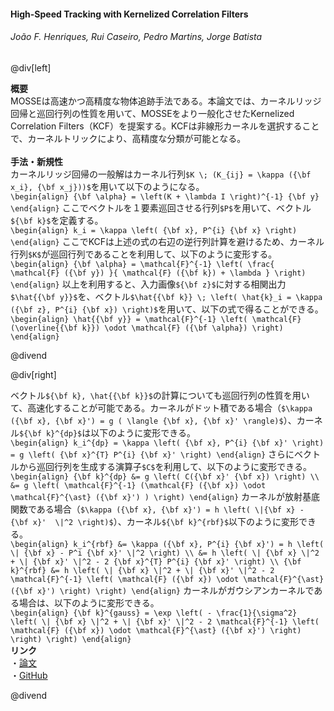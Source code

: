 #### High-Speed Tracking with Kernelized Correlation Filters
###### João F. Henriques, Rui Caseiro, Pedro Martins, Jorge Batista

@div[left]

__概要__<br>
MOSSEは高速かつ高精度な物体追跡手法である。本論文では、カーネルリッジ回帰と巡回行列の性質を用いて、MOSSEをより一般化させたKernelized Correlation Filters（KCF）を提案する。KCFは非線形カーネルを選択することで、カーネルトリックにより、高精度な分類が可能となる。<br>
<br>
__手法・新規性__<br>
カーネルリッジ回帰の一般解はカーネル行列`$K \; (K_{ij} = \kappa ({\bf x_i}, {\bf x_j}))$`を用いて以下のようになる。<br>
`\begin{align} {\bf \alpha} = \left(K + \lambda I \right)^{-1} {\bf y} \end{align}`
ここでベクトルを１要素巡回させる行列`$P$`を用いて、ベクトル`${\bf k}$`を定義する。<br>
`\begin{align} k_i = \kappa \left( {\bf x}, P^{i} {\bf x} \right) \end{align}`
ここでKCFは上述の式の右辺の逆行列計算を避けるため、カーネル行列`$K$`が巡回行列であることを利用して、以下のように変形する。<br>
`\begin{align} {\bf \alpha} = \mathcal{F}^{-1} \left( \frac{ \mathcal{F} ({\bf y}) }{ \mathcal{F} ({\bf k}) + \lambda } \right) \end{align}`
以上を利用すると、入力画像`${\bf z}$`に対する相関出力`$\hat{{\bf y}}$`を、ベクトル`$\hat{{\bf k}} \; \left( \hat{k}_i = \kappa ({\bf z}, P^{i} {\bf x}) \right)$`を用いて、以下の式で得ることができる。<br>
`\begin{align} \hat{{\bf y}} = \mathcal{F}^{-1} \left( \mathcal{F} (\overline{{\bf k}}) \odot \mathcal{F} ({\bf \alpha}) \right) \end{align}`

@divend

@div[right]

ベクトル`${\bf k}, \hat{{\bf k}}$`の計算についても巡回行列の性質を用いて、高速化することが可能である。カーネルがドット積である場合（`$\kappa ({\bf x}, {\bf x}') = g ( \langle {\bf x}, {\bf x}' \rangle)$`）、カーネル`${\bf k}^{dp}$`は以下のように変形できる。<br>
`\begin{align} k_i^{dp} = \kappa \left( {\bf x}, P^{i} {\bf x}' \right) = g \left( {\bf x}^{T} P^{i} {\bf x}' \right) \end{align}`
さらにベクトルから巡回行列を生成する演算子`$C$`を利用して、以下のように変形できる。<br>
`\begin{align} {\bf k}^{dp} &= g \left( C({\bf x}' {\bf x}) \right) \\ &= g \left( \mathcal{F}^{-1} (\mathcal{F} ({\bf x}) \odot \mathcal{F}^{\ast} ({\bf x}') ) \right) \end{align}`
カーネルが放射基底関数である場合（`$\kappa ({\bf x}, {\bf x}') = h \left( \|{\bf x} - {\bf x}'  \|^2 \right)$`）、カーネル`${\bf k}^{rbf}$`以下のように変形できる。<br>
`\begin{align} k_i^{rbf} &= \kappa ({\bf x}, P^{i} {\bf x}') = h \left( \| {\bf x} - P^i {\bf x}' \|^2 \right) \\ &= h \left( \| {\bf x} \|^2 + \| {\bf x}' \|^2 - 2 {\bf x}^{T} P^{i} {\bf x}' \right) \\ {\bf k}^{rbf} &= h \left( \| {\bf x} \|^2 + \| {\bf x}' \|^2 - 2 \mathcal{F}^{-1} \left( \mathcal{F} ({\bf x}) \odot \mathcal{F}^{\ast} ({\bf x}') \right) \right) \end{align}`
カーネルがガウシアンカーネルである場合は、以下のように変形できる。<br>
`\begin{align} {\bf k}^{gauss} = \exp \left( - \frac{1}{\sigma^2} \left( \| {\bf x} \|^2 + \| {\bf x}' \|^2 - 2 \mathcal{F}^{-1} \left( \mathcal{F} ({\bf x}) \odot \mathcal{F}^{\ast} ({\bf x}') \right)  \right) \right) \end{align}`
<br>
__リンク__<br>
・[論文](https://arxiv.org/pdf/1404.7584.pdf)<br>
・[GitHub](https://github.com/foolwood/KCF)<br>

@divend
